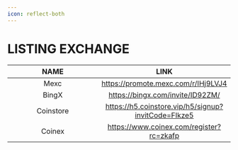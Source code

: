 ```yaml
---
icon: reflect-both
---
```


# LISTING EXCHANGE

<table><thead><tr><th width="198" align="center">NAME</th><th align="center">LINK </th></tr></thead><tbody><tr><td align="center">Mexc</td><td align="center"><a href="https://promote.mexc.com/r/IHj9LVJ4">https://promote.mexc.com/r/IHj9LVJ4</a></td></tr><tr><td align="center">BingX</td><td align="center"><a href="https://bingx.com/invite/ID92ZM/">https://bingx.com/invite/ID92ZM/</a></td></tr><tr><td align="center">Coinstore</td><td align="center"><a href="https://h5.coinstore.vip/h5/signup?invitCode=FIkze5">https://h5.coinstore.vip/h5/signup?invitCode=FIkze5</a></td></tr><tr><td align="center">Coinex</td><td align="center"><a href="https://www.coinex.com/register?rc=zkafp">https://www.coinex.com/register?rc=zkafp</a></td></tr></tbody></table>
